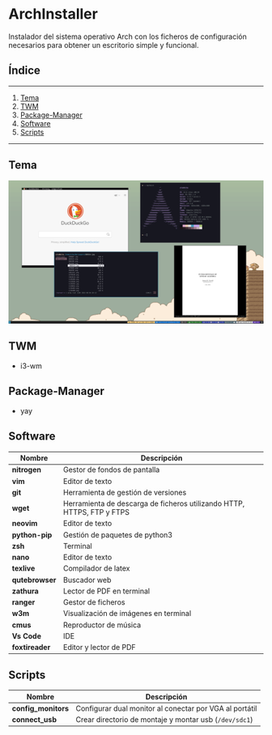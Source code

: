 # ArchInstaller

Instalador del sistema operativo Arch con los ficheros de configuración necesarios para obtener un escritorio simple y funcional.

## Índice

---

1. [Tema](#tema)
2. [TWM](#twm)
3. [Package-Manager](#package-manager)
4. [Software](#software)
5. [Scripts](#scripts)

---

## Tema 

![Example](example.png?raw=true "Title")


## TWM

- i3-wm

## Package-Manager

- yay

## Software

|Nombre |Descripción  |
--- | --- 
|**nitrogen**| Gestor de fondos de pantalla|
|**vim**| Editor de texto |
|**git**| Herramienta de gestión de versiones |
|**wget**| Herramienta de descarga de ficheros utilizando HTTP, HTTPS, FTP y FTPS |
|**neovim**| Editor de texto |
|**python-pip**| Gestión de paquetes de python3 |
|**zsh**| Terminal |
|**nano**| Editor de texto |
|**texlive**| Compilador de latex |
|**qutebrowser**| Buscador web |
|**zathura**| Lector de PDF en terminal |
|**ranger**| Gestor de ficheros |
|**w3m**| Visualización de imágenes en terminal |
|**cmus**| Reproductor de música |
|**Vs Code**| IDE |
|**foxtireader**| Editor y lector de PDF |

## Scripts

|Nombre |Descripción  |
--- | --- 
|**config_monitors**| Configurar dual monitor al conectar por VGA al portátil |
|**connect_usb**| Crear directorio de montaje y montar usb (`/dev/sdc1`) |
